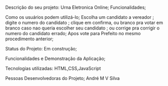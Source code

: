Descrição do seu projeto:
Urna Eletronica Online;
Funcionalidades;

Como os usuários podem utilizá-lo;
Escolha um  candidato a vereador ;
digite o numero do candidato ;
clique em confirma, 
ou branco pra votar em branco caso nao queria escolher seu candidato ;
ou corrige pra corrigir o numero do candidato errado;
Apos vote para Prefeito no mesmo procedimento anterior;


Status do Projeto: Em construção;

Funcionalidades e Demonstração da Aplicação;

Tecnologias utilizadas: HTML,CSS,JavaScript

Pessoas Desenvolvedoras do Projeto; André M V Silva
